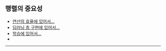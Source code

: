 ## 행렬의 중요성
- [연산의 효율에 있어서...]()
- [딥러닝 층 구현에 있어서...](https://github.com/CharmStrange/Study/blob/%EC%9D%B8%EA%B3%B5%EC%A7%80%EB%8A%A5/%EA%B8%B0%EC%B4%88/%EC%88%98%ED%95%99/(2).md)
- [학습에 있어서...](https://github.com/CharmStrange/Study/blob/%EC%9D%B8%EA%B3%B5%EC%A7%80%EB%8A%A5/DeepLearning/LOSSFUNCTION.md)
- []()

---
